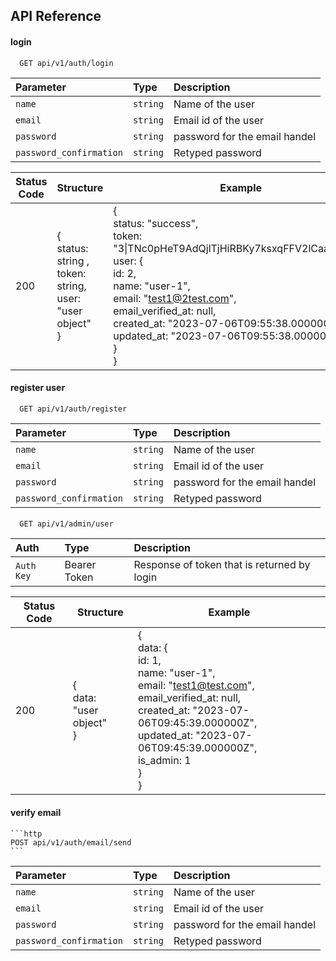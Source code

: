 
## API Reference

#### login

```http
  GET api/v1/auth/login
```

| Parameter | Type     | Description                |
| :-------- | :------- | :------------------------- |
| `name` | `string` | Name of the user |
| `email` | `string` | Email id of the user  |
| `password` | `string` | password for the email handel  |
| `password_confirmation` | `string` | Retyped password |

| Status Code | Structure | Example |
| ---------- |--------- | ------ |
| 200 | { <br> status: string , <br> token: string, <br> user: <br> "user object" <br>} | {<br>status: "success",<br>token: "3\|TNc0pHeT9AdQjlTjHiRBKy7ksxqFFV2lCaahuC6T",<br>user: {<br> id: 2, <br>name: "user-1",<br>email: "test1@2test.com",<br>email_verified_at: null,<br>created_at: "2023-07-06T09:55:38.000000Z",<br>updated_at: "2023-07-06T09:55:38.000000Z"<br>}<br>} |



#### register user

```http
  GET api/v1/auth/register
```


| Parameter | Type     | Description                |
| :-------- | :------- | :------------------------- |
| `name` | `string` | Name of the user |
| `email` | `string` | Email id of the user  |
| `password` | `string` | password for the email handel  |
| `password_confirmation` | `string` | Retyped password |

####

```http
  GET api/v1/admin/user
```


| Auth | Type     | Description                |
| :-------- | :------- | :------------------------- |
| `Auth Key` | Bearer Token | Response of token that is returned by login |

| Status Code | Structure | Example |
| ---------- |--------- | ------ |
| 200 | { <br> data: <br> "user object" <br>} | { <br>data: { <br>id: 1, <br>name: "user-1",<br>email: "test1@test.com",<br>email_verified_at: null,<br>created_at: "2023-07-06T09:45:39.000000Z",<br>updated_at: "2023-07-06T09:45:39.000000Z",<br>is_admin: 1<br>}<br>} |



#### verify email
    
    ```http
    POST api/v1/auth/email/send
    ```

| Parameter | Type     | Description                |
| :-------- | :------- | :------------------------- |
| `name` | `string` | Name of the user |
| `email` | `string` | Email id of the user  |
| `password` | `string` | password for the email handel  |
| `password_confirmation` | `string` | Retyped password |

